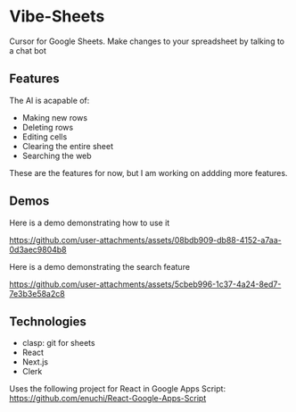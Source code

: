 # Vibe-Sheets
Cursor for Google Sheets. Make changes to your spreadsheet by talking to a chat bot

## Features

The AI is acapable of:
- Making new rows
- Deleting rows
- Editing cells
- Clearing the entire sheet
- Searching the web
  
These are the features for now, but I am working on addding more features.

## Demos
Here is a demo demonstrating how to use it

https://github.com/user-attachments/assets/08bdb909-db88-4152-a7aa-0d3aec9804b8

Here is a demo demonstrating the search feature

https://github.com/user-attachments/assets/5cbeb996-1c37-4a24-8ed7-7e3b3e58a2c8

## Technologies
- clasp: git for sheets
- React
- Next.js
- Clerk

Uses the following project for React in Google Apps Script: https://github.com/enuchi/React-Google-Apps-Script









